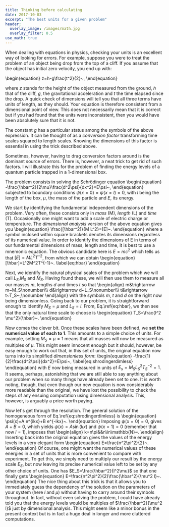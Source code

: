 ```yaml
---
title: Thinking before calculating
date: 2017-10-03
excerpt: "The best units for a given problem"
header:
  overlay_image: /images/math.jpg
  overlay_filter: 0.5
use_math: true
---
```


When dealing with equations in physics, checking your units is an excellent way of looking for errors. For example, suppose you were to treat the problem of an object being drop from the top of a cliff. If you assume that the object has initial zero velocity, you end up with:

\begin{equation}
z=h-g\frac{t^2}{2}~,
\end{equation}

where $z$ stands for the height of the object measured from the ground, $h$ that of the cliff, $g$, the gravitational acceleration and $t$ the time elapsed since the drop. A quick check of dimensions will tell you that all three terms have units of length, as they should. Your equation is therefore consistent from a dimensional point of view. This does not necessarily mean that it is correct but if you had found that the units were inconsistent, then you would have been absolutely sure that it is not.

The constant $g$ has a particular status among the symbols of the above expression. It can be thought of as a *conversion factor* transforming time scales squared to length scales. Knowing the dimensions of this factor is essential in using the trick described above.

Sometimes, however, having to drag conversion factors around is the dominant source of errors. There is, however, a neat trick to get rid of such factors. I will illustrate this for the problem of finding the energy levels of a quantum particle trapped in a 1-dimensional box.

The problem consists in solving the Schrödinger equation
\begin{equation}
-\frac{\hbar^2}{2\mu}\frac{d^2\psi}{dx^2}=E\psi~,
\end{equation}
subjected to boundary conditions $\psi(x=0)=\psi(x=l)=0$, with $l$ being the length of the box, $\mu$, the mass of the particle and $E$, its energy.

We start by identifying the fundamental independent dimensions of the problem. Very often, these consists only in *mass* (M), *length* (L) and *time* (T). Occasionally one might want to add a scale of electric charge or temperature. The *dimensional analysis* version of the above equation gives you
\begin{equation}
\frac{[\hbar^2]}{M L^2}=[E]~.
\end{equation}
where a symbol inclosed within square brackets denotes its dimensions regardless of its numerical value. In order to identify the dimensions of E in terms of our fundamental dimensions of mass, length and time, it is best to use a mnemonic equation. The obvious candidate here is $E=mc^2$ which tells us that $[E]=M L^2T^{-2}$, from which we can obtain
\begin{equation}
[\hbar]=L^2M^2T^{-1}~.
\label{eq:hbar}
\end{equation}

Next, we identify the natural physical scales of the problem which we will call $L_S$,$M_S$ and $M_S$. Having found these, we will then use them to measure all our masses $m$, lengths $d$ and times $t$ so that
\begin{align}
m&\rightarrow m~M_S\nonumber\\\\\\
d&\rightarrow d~L_S\nonumber\\\\\\
t&\rightarrow t~T_S~,\nonumber
\end{align}
with the symbols $m$, $t$ and $d$ on the right now being dimensionless.
Going back to our problem, it is straightforward enough to identify $M_S=\mu$ and $L_S=l$. From, Eq.\ref{eq:hbar}, we then see that the only natural time scale to choose is
\begin{equation}
T_S=\frac{l^2 \mu^2}{\hbar}~.
\end{equation}

Now comes the clever bit. Once these scales have been defined, we **set the numerical value of each to $1$**. This amounts to a simple choice of units. For example, setting $M_S=\mu=1$ means that all masses will now be measured as multiples of $\mu$. This might seem innocent enough but it should, however, be easy enough to work out that, in this set of units, the original equation now turns into its simplified *dimensionless form*:
\begin{equation}
-\frac{1}{2}\frac{d^2\psi}{dx^2}=E\psi~,
\label{eq:shrodingerdimless}
\end{equation}
with $E$ now being measured in units of $E_s=M_S L_S^2 T_S^{-2}=1$. It seems, perhaps, astonishing that we are still able to say anything about our problem when so many things have already been set to one. It is worth noting, though, that even though our new equation is now considerably more readable than the original, we have lost the possibility to check the steps of any ensuing computation using dimensional analysis. This, however, is arguably a price worth paying.

Now let's get through the resolution. The general solution of the homogeneous form of Eq.\ref{eq:shrodingerdimless} is
\begin{equation}
\psi(x)=A e^{ikx}+B e^{-ikx}~.
\end{equation}
Imposing $\psi(x=0)=0$, gives $A+B=0$, which yields $\psi(x)=A \sin(kx)$ and $\psi(x=1)=0$ (remember that now $l=1$), imposes that
\begin{align}
k=n\pi&&n\in\mathbb{N}~.
\end{align}
Inserting back into the original equation gives the values of the energy levels in a very elegant form
\begin{equation}
E=\frac{n^2\pi^2}{2}~.
\end{equation}
Of course, one might want the numerical values of these energies in a set of units that is more convenient to compare with experiment. To get this, we simply need to multiply our result by the energy scale $E_S$, but now leaving its precise numerical value left to be set by any other choice of units. One has $E_S=\frac{\hbar^2}{l^2\mu}$ so that one finally gets
\begin{equation}
E=\frac{n^2\pi^2}{2}\frac{\hbar^2}{\mu^2 l}~.
\end{equation}
The nice thing about this trick is that it allows you to immediately guess the dependency of the solution on the parameters of your system (here $l$ and $\mu$) without having to carry around their symbols throughout. In fact, without even solving the problem, I could have already told you that the energy levels would be multiples of $\frac{\hbar^2}{\mu^2 l}$ just by dimensional analysis. This might seem like a minor bonus in the present context but is in fact a huge deal in longer and more cluttered computations.
